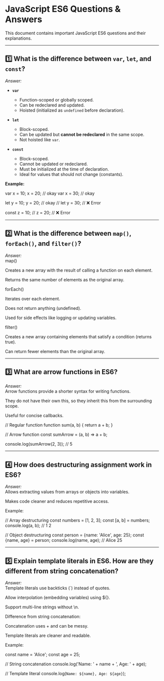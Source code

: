 # JavaScript ES6 Questions & Answers

This document contains important JavaScript ES6 questions and their explanations.

---

## 1️⃣ What is the difference between `var`, `let`, and `const`?

*Answer:*  
- **`var`**
  - Function-scoped or globally scoped.
  - Can be redeclared and updated.
  - Hoisted (initialized as `undefined` before declaration).

- **`let`**
  - Block-scoped.
  - Can be updated but **cannot be redeclared** in the same scope.
  - Not hoisted like `var`.

- **`const`**
  - Block-scoped.
  - Cannot be updated or redeclared.
  - Must be initialized at the time of declaration.
  - Ideal for values that should not change (constants).

**Example:**

var x = 10;
x = 20; // okay
var x = 30; // okay

let y = 10;
y = 20; // okay
// let y = 30; // ❌ Error

const z = 10;
// z = 20; // ❌ Error

---

## 2️⃣ What is the difference between `map()`, `forEach()`, and `filter()`?

*Answer:*  
map()

Creates a new array with the result of calling a function on each element.

Returns the same number of elements as the original array.

forEach()

Iterates over each element.

Does not return anything (undefined).

Used for side effects like logging or updating variables.

filter()

Creates a new array containing elements that satisfy a condition (returns true).

Can return fewer elements than the original array.

---

## 3️⃣ What are arrow functions in ES6?

*Answer:*  
Arrow functions provide a shorter syntax for writing functions.

They do not have their own this, so they inherit this from the surrounding scope.

Useful for concise callbacks.

// Regular function
function sum(a, b) {
  return a + b;
}

// Arrow function
const sumArrow = (a, b) => a + b;

console.log(sumArrow(2, 3)); // 5

---

## 4️⃣ How does destructuring assignment work in ES6?

*Answer:*  
Allows extracting values from arrays or objects into variables.

Makes code cleaner and reduces repetitive access.

Example:

// Array destructuring
const numbers = [1, 2, 3];
const [a, b] = numbers;
console.log(a, b); // 1 2

// Object destructuring
const person = {name: 'Alice', age: 25};
const {name, age} = person;
console.log(name, age); // Alice 25

---

## 5️⃣ Explain template literals in ES6. How are they different from string concatenation?

*Answer:*  
Template literals use backticks (`) instead of quotes.

Allow interpolation (embedding variables) using ${}.

Support multi-line strings without \n.

Difference from string concatenation:

Concatenation uses + and can be messy.

Template literals are cleaner and readable.

Example:

const name = 'Alice';
const age = 25;

// String concatenation
console.log('Name: ' + name + ', Age: ' + age);

// Template literal
console.log(`Name: ${name}, Age: ${age}`);
